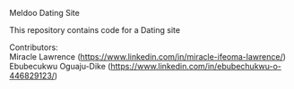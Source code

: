 Meldoo Dating Site 

This repository contains code for a Dating site



Contributors:  
Miracle Lawrence (https://www.linkedin.com/in/miracle-ifeoma-lawrence/)
Ebubecukwu Oguaju-Dike (https://www.linkedin.com/in/ebubechukwu-o-446829123/)
